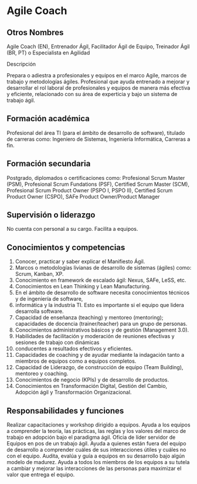 # Agile Coach

## Otros Nombres

Agile Coach (EN), Entrenador Ágil, Facilitador Ágil de Equipo, Treinador Ágil (BR, PT) o Especialista en Agilidad

Descripción

Prepara o adiestra a profesionales y equipos en el marco Agile, marcos de trabajo y metodologías ágiles. Profesional que ayuda entrenado a mejorar y desarrollar el rol laboral de profesionales y equipos de manera más efectiva y eficiente, relacionado con su área de experticia y bajo un sistema de trabajo ágil.

## Formación académica

Profesional del área TI (para el ámbito de desarrollo de software), titulado de carreras como: Ingeniero de Sistemas, Ingeniería Informática, Carreras a fin.

## Formación secundaria

Postgrado, diplomados o certificaciones como: Profesional Scrum Master (PSM), Profesional Scrum Fundations (PSF), Certified Scrum Master (SCM), Profesional Scrum Product Owner (PSPO I, PSPO II), Certified Scrum Product Owner (CSPO), SAFe Product Owner/Product Manager

## Supervisión o liderazgo

No cuenta con personal a su cargo. Facilita a equipos.

## Conocimientos y competencias

1. Conocer, practicar y saber explicar el Manifiesto Ágil.
2. Marcos o metodologías livianas de desarrollo de sistemas (ágiles) como: Scrum, Kanban, XP.
3. Conocimiento en framework de escalado ágil: Nexus, SAFe, LeSS, etc.
4. Conocimientos en Lean Thinking y Lean Manufacturing.
5. En el ámbito de desarrollo de software necesita conocimientos técnicos y de ingeniería de software,
6. informática y la industria TI. Esto es importante si el equipo que lidera desarrolla software.
7. Capacidad de enseñanza (teaching) y mentoreo (mentoring); capacidades de docencia (trainer/teacher) para un grupo de personas.
8. Conocimientos administrativos básicos y de gestión (Management 3.0).
9. Habilidades de facilitación y moderación de reuniones efectivas y sesiones de trabajo con dinámicas
10. conducentes a resultados efectivos y eficientes.
11. Capacidades de coaching y de ayudar mediante la indagación tanto a miembros de equipos como a equipos completos.
12. Capacidad de Liderazgo, de construcción de equipo (Team Building), mentoreo y coaching.
13. Conocimientos de negocio (KPIs) y de desarrollo de productos.
14. Conocimientos en Transformación Digital, Gestión del Cambio, Adopción ágil y Transformación Organizacional.

## Responsabilidades y funciones

Realizar capacitaciones y workshop dirigido a equipos.
Ayuda a los equipos a comprender la teoría, las prácticas, las reglas y los valores del marco de trabajo en adopción bajo el paradigma ágil. 
Oficia de líder servidor de Equipos en pos de un trabajo ágil. 
Ayuda a quienes están fuera del equipo de desarrollo a comprender cuáles de sus interacciones útiles y cuáles no con el equipo. 
Audita, evalúa y guía a equipos en su desarrollo bajo algún modelo de madurez. 
Ayuda a todos los miembros de los equipos a su tutela a cambiar y mejorar las interacciones de las personas para maximizar el valor que entrega el equipo.